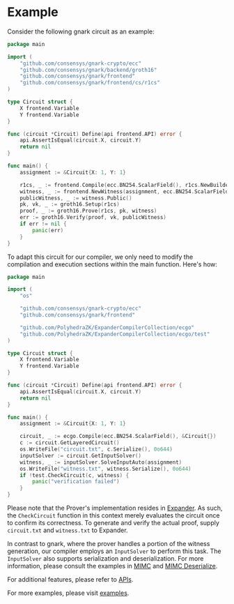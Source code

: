 # Example

Consider the following gnark circuit as an example:

```go
package main

import (
	"github.com/consensys/gnark-crypto/ecc"
	"github.com/consensys/gnark/backend/groth16"
	"github.com/consensys/gnark/frontend"
	"github.com/consensys/gnark/frontend/cs/r1cs"
)

type Circuit struct {
	X frontend.Variable
	Y frontend.Variable
}

func (circuit *Circuit) Define(api frontend.API) error {
	api.AssertIsEqual(circuit.X, circuit.Y)
	return nil
}

func main() {
	assignment := &Circuit{X: 1, Y: 1}

	r1cs, _ := frontend.Compile(ecc.BN254.ScalarField(), r1cs.NewBuilder, &Circuit{})
	witness, _ := frontend.NewWitness(assignment, ecc.BN254.ScalarField())
	publicWitness, _ := witness.Public()
	pk, vk, _ := groth16.Setup(r1cs)
	proof, _ := groth16.Prove(r1cs, pk, witness)
	err := groth16.Verify(proof, vk, publicWitness)
	if err != nil {
		panic(err)
	}
}
```

To adapt this circuit for our compiler, we only need to modify the compilation and execution sections within the main function. Here's how:

```go
package main

import (
	"os"

	"github.com/consensys/gnark-crypto/ecc"
	"github.com/consensys/gnark/frontend"

	"github.com/PolyhedraZK/ExpanderCompilerCollection/ecgo"
	"github.com/PolyhedraZK/ExpanderCompilerCollection/ecgo/test"
)

type Circuit struct {
	X frontend.Variable
	Y frontend.Variable
}

func (circuit *Circuit) Define(api frontend.API) error {
	api.AssertIsEqual(circuit.X, circuit.Y)
	return nil
}

func main() {
	assignment := &Circuit{X: 1, Y: 1}

	circuit, _ := ecgo.Compile(ecc.BN254.ScalarField(), &Circuit{})
	c := circuit.GetLayeredCircuit()
	os.WriteFile("circuit.txt", c.Serialize(), 0o644)
	inputSolver := circuit.GetInputSolver()
	witness, _ := inputSolver.SolveInputAuto(assignment)
	os.WriteFile("witness.txt", witness.Serialize(), 0o644)
	if !test.CheckCircuit(c, witness) {
		panic("verification failed")
	}
}
```

Please note that the Prover's implementation resides in [Expander](https://github.com/PolyhedraZK/Expander). As such, the `CheckCircuit` function in this context merely evaluates the circuit once to confirm its correctness. To generate and verify the actual proof, supply `circuit.txt` and `witness.txt` to Expander.

In contrast to gnark, where the prover handles a portion of the witness generation, our compiler employs an `InputSolver` to perform this task. The `InputSolver` also supports serialization and deserialization. For more information, please consult the examples in [MIMC](../ecgo/examples/mimc) and [MIMC Deserialize](../ecgo/examples/mimc_deserialize).

For additional features, please refer to [APIs](./apis.md).

For more examples, please visit [examples](../ecgo/examples).